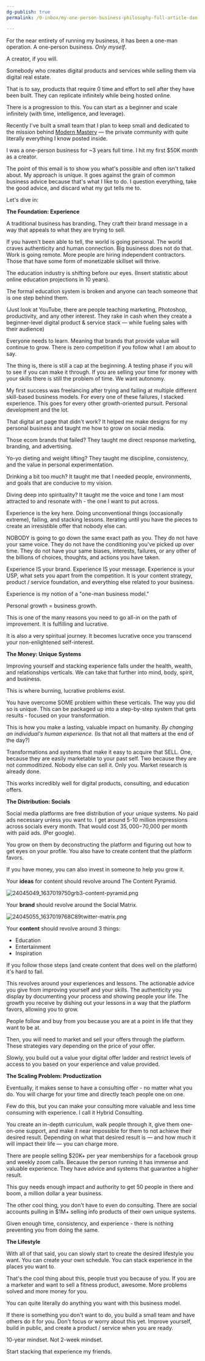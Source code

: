 ```yaml
---
dg-publish: true
permalink: /0-inbox/my-one-person-business-philosophy-full-article-dan-koe/

---
```



For the near entirety of running my business, it has been a one-man operation. A one-person business. _Only myself_.

A creator, if you will.

Somebody who creates digital products and services while selling them via digital real estate.

That is to say, products that require 0 time and effort to sell after they have been built. They can replicate infinitely while being hosted online.

There is a progression to this. You can start as a beginner and scale infinitely (with time, intelligence, and leverage).

Recently I've built a small team that I plan to keep small and dedicated to the mission behind [Modern Mastery](https://powershift.krtra.com/c/6e1zmiG5BLlF/Y5YX) — the private community with quite literally everything I know posted inside. 

I was a one-person business for ~3 years full time. I hit my first $50K month as a creator.

The point of this email is to show you what's possible and often isn't talked about. My approach is unique. It goes against the grain of common business advice because that's what I like to do. I question everything, take the good advice, and discard what my gut tells me to.

Let's dive in:

**The Foundation: Experience**

A traditional business has branding. They craft their brand message in a way that appeals to what they are trying to sell.

If you haven't been able to tell, the world is going personal. The world craves authenticity and human connection. Big business does not do that. Work is going remote. More people are hiring independent contractors. Those that have some form of monetizable skillset will thrive.

The education industry is shifting before our eyes. (Insert statistic about online education projections in 10 years).

The formal education system is broken and anyone can teach someone that is one step behind them.

(Just look at YouTube, there are people teaching marketing, Photoshop, productivity, and any other interest. They rake in cash when they create a beginner-level digital product & service stack — while fueling sales with their audience)

Everyone needs to learn. Meaning that brands that provide value will continue to grow. There is zero competition if you follow what I am about to say.

The thing is, there is still a cap at the beginning. A testing phase if you will to see if you can make it through. If you are selling your time for money with your skills there is still the problem of time. We want autonomy.

My first success was freelancing after trying and failing at multiple different skill-based business models. For every one of these failures, I stacked experience. This goes for every other growth-oriented pursuit. Personal development and the lot.

That digital art page that didn't work? It helped me make designs for my personal business and taught me how to grow on social media.

Those ecom brands that failed? They taught me direct response marketing, branding, and advertising.

Yo-yo dieting and weight lifting? They taught me discipline, consistency, and the value in personal experimentation.

Drinking a bit too much? It taught me that I needed people, environments, and goals that are conducive to my vision.

Diving deep into spirituality? It taught me the voice and tone I am most attracted to and resonate with - the one I want to put across.

Experience is the key here. Doing unconventional things (occasionally extreme), failing, and stacking lessons. Iterating until you have the pieces to create an irresistible offer that nobody else can.

NOBODY is going to go down the same exact path as you. They do not have your same voice. They do not have the conditioning you've picked up over time. They do not have your same biases, interests, failures, or any other of the billions of choices, thoughts, and actions you have taken.

Experience IS your brand. Experience IS your message. Experience is your USP, what sets you apart from the competition. It is your content strategy, product / service foundation, and everything else related to your business.

Experience is my notion of a "one-man business model."

Personal growth = business growth.

This is one of the many reasons you need to go all-in on the path of improvement. It is fulfilling and lucrative.

It is also a very spiritual journey. It becomes lucrative once you transcend your non-enlightened self-interest.

**The Money: Unique Systems**

Improving yourself and stacking experience falls under the health, wealth, and relationships verticals. We can take that further into mind, body, spirit, and business.

This is where burning, lucrative problems exist.

You have overcome SOME problem within these verticals. The way you did so is unique. This can be packaged up into a step-by-step system that gets results - focused on your transformation.

This is how you make a lasting, valuable impact on humanity. _By changing an individual's human experience._ (Is that not all that matters at the end of the day?)

Transformations and systems that make it easy to acquire that SELL. One, because they are easily marketable to your past self. Two because they are not commoditized. Nobody else can sell it. Only you. Market research is already done.

This works incredibly well for digital products, consulting, and education offers.

**The Distribution: Socials**

Social media platforms are free distribution of your unique systems. No paid ads necessary unless you want to. I get around 5-10 million impressions across socials every month. That would cost $35,000-$70,000 per month with paid ads. (Per google).

You grow on them by deconstructing the platform and figuring out how to get eyes on your profile. You also have to create content that the platform favors.

If you have money, you can also invest in someone to help you grow it.

Your **ideas** for content should revolve around The Content Pyramid.

![24045049_1637019750grb3-content-pyramid.png](https://ci4.googleusercontent.com/proxy/qAu_aHtTpY9ANZu2HcO1xud9mwp5l5bnUaU5vFWera_-OsOR3PKLPVVmbmdZvG-nUpi1JBglxYmEM5rIJPiNZzJ7VDbeddzbO8yjzphoft0pUjaBLTqghvpdpqQuc6lIXk2nQETwAJgT1aviMVY=s0-d-e1-ft#https://kartrausers.s3.amazonaws.com/powershift/24045049_1637019750grb3-content-pyramid.png)

  
Your **brand** should revolve around the Social Matrix.
  
![24045055_1637019768C89twitter-matrix.png](https://ci4.googleusercontent.com/proxy/oIbvCocmLJmhaJKu058YOK8GaW7AIf4QhuaBpRSRLVXRdUErnIIU5biILs4u9-4xIT2xKcxP_mqFGc__un5Qn6gaF7jcC-DOV04CFxweiIKLLKzkHfjKTxSBH0NVOTZNxfS-B9fyqd770aU=s0-d-e1-ft#https://kartrausers.s3.amazonaws.com/powershift/24045055_1637019768C89twitter-matrix.png)

Your **content** should revolve around 3 things:

- Education
- Entertainment
- Inspiration

If you follow those steps (and create content that does well on the platform) it's hard to fail.

This revolves around your experiences and lessons. The actionable advice you give from improving yourself and your skills. The authenticity you display by documenting your process and showing people your life. The growth you receive by dishing out your lessons in a way that the platform favors, allowing you to grow.

People follow and buy from you because you are at a point in life that they want to be at.

Then, you will need to market and sell your offers through the platform. These strategies vary depending on the price of your offer.

Slowly, you build out a value your digital offer ladder and restrict levels of access to you based on your experience and value provided.

**The Scaling Problem: Productization**

Eventually, it makes sense to have a consulting offer - no matter what you do. You will charge for your time and directly teach people one on one.

Few do this, but you can make your consulting more valuable and less time consuming with experience. I call it Hybrid Consulting.

You create an in-depth curriculum, walk people through it, give them one-on-one support, and make it near impossible for them to not achieve their desired result. Depending on what that desired result is — and how much it will impact their life — you can charge more.

There are people selling $20K+ per year memberships for a facebook group and weekly zoom calls. Because the person running it has immense and valuable experience. They have advice and systems that guarantee a higher result.

This guy needs enough impact and authority to get 50 people in there and boom, a million dollar a year business.

The other cool thing, you don't have to even do consulting. There are social accounts pulling in $1M+ selling info products of their own unique systems.

Given enough time, consistency, and experience - there is nothing preventing you from doing the same.

**The Lifestyle**

With all of that said, you can slowly start to create the desired lifestyle you want. You can create your own schedule. You can stack experience in the places you want to.

That's the cool thing about this, people trust you because of you. If you are a marketer and want to sell a fitness product, awesome. More problems solved and more money for you.

You can quite literally do anything you want with this business model.

If there is something you don't want to do, you build a small team and have others do it for you. Don't focus or worry about this yet. Improve yourself, build in public, and create a product / service when you are ready.

10-year mindset. Not 2-week mindset.

Start stacking that experience my friends.